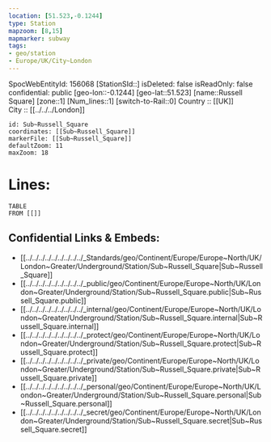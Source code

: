 ```yaml
---
location: [51.523,-0.1244] 
type: Station 
mapzoom: [8,15] 
mapmarker: subway 
tags:
- geo/station
- Europe/UK/City~London
---
```

SpocWebEntityId: 156068
[StationSId::] 
isDeleted: false
isReadOnly: false
confidential: public
[geo-lon::-0.1244] 
[geo-lat::51.523] 
[name::Russell Square] 
[zone::1] 
[Num_lines::1] 
[switch-to-Rail::0] 
Country :: [[UK]]  
City :: [[../../../London]]  


```leaflet
id: Sub~Russell_Square
coordinates: [[Sub~Russell_Square]] 
markerFile: [[Sub~Russell_Square]] 
defaultZoom: 11 
maxZoom: 18
```


# Lines: 
```dataview
TABLE 
FROM [[]] 
```

## Confidential Links & Embeds: 
- [[../../../../../../../../../_Standards/geo/Continent/Europe/Europe~North/UK/London~Greater/Underground/Station/Sub~Russell_Square|Sub~Russell_Square]] 
- [[../../../../../../../../../_public/geo/Continent/Europe/Europe~North/UK/London~Greater/Underground/Station/Sub~Russell_Square.public|Sub~Russell_Square.public]] 
- [[../../../../../../../../../_internal/geo/Continent/Europe/Europe~North/UK/London~Greater/Underground/Station/Sub~Russell_Square.internal|Sub~Russell_Square.internal]] 
- [[../../../../../../../../../_protect/geo/Continent/Europe/Europe~North/UK/London~Greater/Underground/Station/Sub~Russell_Square.protect|Sub~Russell_Square.protect]] 
- [[../../../../../../../../../_private/geo/Continent/Europe/Europe~North/UK/London~Greater/Underground/Station/Sub~Russell_Square.private|Sub~Russell_Square.private]] 
- [[../../../../../../../../../_personal/geo/Continent/Europe/Europe~North/UK/London~Greater/Underground/Station/Sub~Russell_Square.personal|Sub~Russell_Square.personal]] 
- [[../../../../../../../../../_secret/geo/Continent/Europe/Europe~North/UK/London~Greater/Underground/Station/Sub~Russell_Square.secret|Sub~Russell_Square.secret]] 

